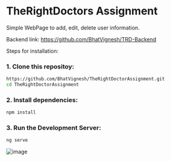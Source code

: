# TheRightDoctors Assignment

Simple WebPage to add, edit, delete user information.

Backend link: https://github.com/BhatVignesh/TRD-Backend

Steps for installation:
### 1. Clone this repositoy:
```bash
https://github.com/BhatVignesh/TheRightDoctorAssignment.git
cd TheRightDoctorAssignment
```

### 2. Install dependencies:
```bash
npm install
```

### 3. Run the Development Server:
```bash
ng serve
```


![image](https://github.com/user-attachments/assets/c1b9c5b3-458b-471f-9f8f-3eed6efce062)


